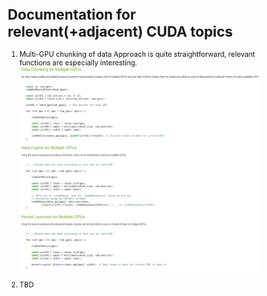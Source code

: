 # Documentation for relevant(+adjacent) CUDA topics

1. Multi-GPU chunking of data
 Approach is quite straightforward, relevant functions are especially interesting.
 ![](images/mgpu_chunking.png)

2. TBD
